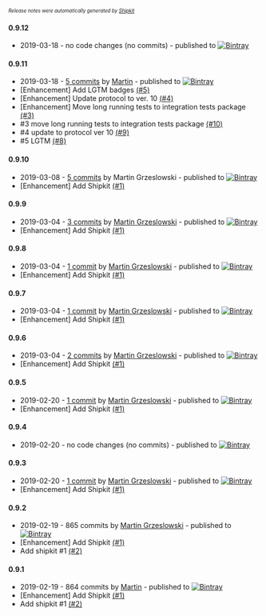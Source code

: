 <sup><sup>*Release notes were automatically generated by [Shipkit](http://shipkit.org/)*</sup></sup>

#### 0.9.12
 - 2019-03-18 - no code changes (no commits) - published to [![Bintray](https://img.shields.io/badge/Bintray-0.9.12-green.svg)](https://bintray.com/big-boy/bigboy/jSupla/0.9.12)

#### 0.9.11
 - 2019-03-18 - [5 commits](https://github.com/magx2/jSupla/compare/v0.9.10...v0.9.11) by [Martin](https://github.com/magx2) - published to [![Bintray](https://img.shields.io/badge/Bintray-0.9.11-green.svg)](https://bintray.com/big-boy/bigboy/jSupla/0.9.11)
 - [Enhancement] Add LGTM badges [(#5)](https://github.com/magx2/jSupla/issues/5)
 - [Enhancement] Update protocol to ver. 10 [(#4)](https://github.com/magx2/jSupla/issues/4)
 - [Enhancement] Move long running tests to integration tests package [(#3)](https://github.com/magx2/jSupla/issues/3)
 - #3 move long running tests to integration tests package [(#10)](https://github.com/magx2/jSupla/pull/10)
 - #4 update to protocol ver 10 [(#9)](https://github.com/magx2/jSupla/pull/9)
 - #5 LGTM [(#8)](https://github.com/magx2/jSupla/pull/8)

#### 0.9.10
 - 2019-03-08 - [5 commits](https://github.com/magx2/jSupla/compare/v0.9.9...v0.9.10) by Martin Grzeslowski - published to [![Bintray](https://img.shields.io/badge/Bintray-0.9.10-green.svg)](https://bintray.com/big-boy/bigboy/jSupla/0.9.10)
 - [Enhancement] Add Shipkit [(#1)](https://github.com/magx2/jSupla/issues/1)

#### 0.9.9
 - 2019-03-04 - [3 commits](https://github.com/magx2/jSupla/compare/v0.9.8...v0.9.9) by [Martin Grzeslowski](https://github.com/magx2) - published to [![Bintray](https://img.shields.io/badge/Bintray-0.9.9-green.svg)](https://bintray.com/big-boy/bigboy/jSupla/0.9.9)
 - [Enhancement] Add Shipkit [(#1)](https://github.com/magx2/jSupla/issues/1)

#### 0.9.8
 - 2019-03-04 - [1 commit](https://github.com/magx2/jSupla/compare/v0.9.7...v0.9.8) by [Martin Grzeslowski](https://github.com/magx2) - published to [![Bintray](https://img.shields.io/badge/Bintray-0.9.8-green.svg)](https://bintray.com/big-boy/bigboy/maven/0.9.8)
 - [Enhancement] Add Shipkit [(#1)](https://github.com/magx2/jSupla/issues/1)

#### 0.9.7
 - 2019-03-04 - [1 commit](https://github.com/magx2/jSupla/compare/v0.9.6...v0.9.7) by [Martin Grzeslowski](https://github.com/magx2) - published to [![Bintray](https://img.shields.io/badge/Bintray-0.9.7-green.svg)](https://bintray.com/big-boy/bigboy/maven/0.9.7)
 - [Enhancement] Add Shipkit [(#1)](https://github.com/magx2/jSupla/issues/1)

#### 0.9.6
 - 2019-03-04 - [2 commits](https://github.com/magx2/jSupla/compare/v0.9.5...v0.9.6) by [Martin Grzeslowski](https://github.com/magx2) - published to [![Bintray](https://img.shields.io/badge/Bintray-0.9.6-green.svg)](https://bintray.com/big-boy/bigboy/maven/0.9.6)
 - [Enhancement] Add Shipkit [(#1)](https://github.com/magx2/jSupla/issues/1)

#### 0.9.5
 - 2019-02-20 - [1 commit](https://github.com/magx2/jSupla/compare/v0.9.4...v0.9.5) by [Martin Grzeslowski](https://github.com/magx2) - published to [![Bintray](https://img.shields.io/badge/Bintray-0.9.5-green.svg)](https://bintray.com/big-boy/bigboy/maven/0.9.5)
 - [Enhancement] Add Shipkit [(#1)](https://github.com/magx2/jSupla/issues/1)

#### 0.9.4
 - 2019-02-20 - no code changes (no commits) - published to [![Bintray](https://img.shields.io/badge/Bintray-0.9.4-green.svg)](https://bintray.com/big-boy/bigboy/maven/0.9.4)

#### 0.9.3
 - 2019-02-20 - [1 commit](https://github.com/magx2/jSupla/compare/v0.9.2...v0.9.3) by [Martin Grzeslowski](https://github.com/magx2) - published to [![Bintray](https://img.shields.io/badge/Bintray-0.9.3-green.svg)](https://bintray.com/big-boy/bigboy/maven/0.9.3)
 - [Enhancement] Add Shipkit [(#1)](https://github.com/magx2/jSupla/issues/1)

#### 0.9.2
 - 2019-02-19 - 865 commits by [Martin Grzeslowski](https://github.com/magx2) - published to [![Bintray](https://img.shields.io/badge/Bintray-0.9.2-green.svg)](https://bintray.com/big-boy/bigboy/maven/0.9.2)
 - [Enhancement] Add Shipkit [(#1)](https://github.com/magx2/jSupla/issues/1)
 - Add shipkit #1 [(#2)](https://github.com/magx2/jSupla/pull/2)

#### 0.9.1
 - 2019-02-19 - 864 commits by [Martin](https://github.com/magx2) - published to [![Bintray](https://img.shields.io/badge/Bintray-0.9.1-green.svg)](https://bintray.com/big-boy/bigboy/maven/0.9.1)
 - [Enhancement] Add Shipkit [(#1)](https://github.com/magx2/jSupla/issues/1)
 - Add shipkit #1 [(#2)](https://github.com/magx2/jSupla/pull/2)

